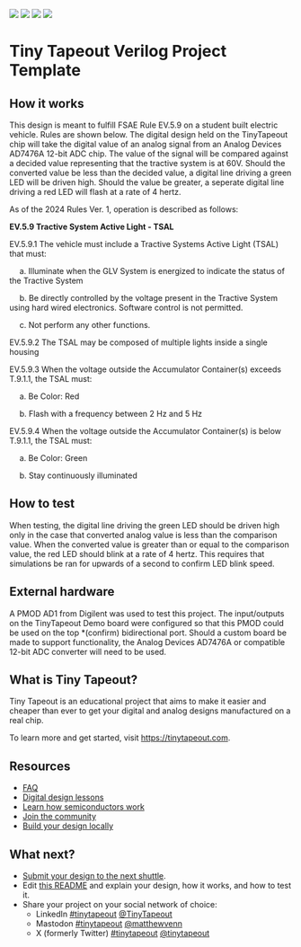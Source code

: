 ![](../../workflows/gds/badge.svg) ![](../../workflows/docs/badge.svg) ![](../../workflows/test/badge.svg) ![](../../workflows/fpga/badge.svg)

# Tiny Tapeout Verilog Project Template

<!---

This file is used to generate your project datasheet. Please fill in the information below and delete any unused
sections.

You can also include images in this folder and reference them in the markdown. Each image must be less than
512 kb in size, and the combined size of all images must be less than 1 MB.
-->

## How it works

This design is meant to fulfill FSAE Rule EV.5.9 on a student built electric vehicle. Rules are shown below. The digital design held on the TinyTapeout chip will take the digital value of an analog signal from an Analog Devices AD7476A 12-bit ADC chip. The value of the signal will be compared against a decided value representing that the tractive system is at 60V. Should the converted value be less than the decided value, a digital line driving a green LED will be driven high. Should the value be greater, a seperate digital line driving a red LED will flash at a rate of 4 hertz.

As of the 2024 Rules Ver. 1, operation is described as follows:

**EV.5.9 Tractive System Active Light - TSAL**

EV.5.9.1 The vehicle must include a Tractive Systems Active Light (TSAL) that must:

&emsp;  a. Illuminate when the GLV System is energized to indicate the status of the Tractive
  System
  
&emsp;  b. Be directly controlled by the voltage present in the Tractive System using hard wired
  electronics. Software control is not permitted.
  
&emsp;  c. Not perform any other functions.
  
EV.5.9.2 The TSAL may be composed of multiple lights inside a single housing

EV.5.9.3 When the voltage outside the Accumulator Container(s) exceeds T.9.1.1, the TSAL must:

&emsp;  a. Be Color: Red
  
&emsp;  b. Flash with a frequency between 2 Hz and 5 Hz
  
EV.5.9.4 When the voltage outside the Accumulator Container(s) is below T.9.1.1, the TSAL must:

&emsp;  a. Be Color: Green
  
&emsp;  b. Stay continuously illuminated

## How to test

When testing, the digital line driving the green LED should be driven high only in the case that converted analog value is less than the comparison value. When the converted value is greater than or equal to the comparison value, the red LED should blink at a rate of 4 hertz. This requires that simulations be ran for upwards of a second to confirm LED blink speed.

## External hardware

A PMOD AD1 from Digilent was used to test this project. The input/outputs on the TinyTapeout Demo board were configured so that this PMOD could be used on the top *(confirm) bidirectional port. Should a custom board be made to support functionality, the Analog Devices AD7476A or compatible 12-bit ADC converter will need to be used.


## What is Tiny Tapeout?

Tiny Tapeout is an educational project that aims to make it easier and cheaper than ever to get your digital and analog designs manufactured on a real chip.

To learn more and get started, visit https://tinytapeout.com.

## Resources

- [FAQ](https://tinytapeout.com/faq/)
- [Digital design lessons](https://tinytapeout.com/digital_design/)
- [Learn how semiconductors work](https://tinytapeout.com/siliwiz/)
- [Join the community](https://tinytapeout.com/discord)
- [Build your design locally](https://www.tinytapeout.com/guides/local-hardening/)

## What next?

- [Submit your design to the next shuttle](https://app.tinytapeout.com/).
- Edit [this README](README.md) and explain your design, how it works, and how to test it.
- Share your project on your social network of choice:
  - LinkedIn [#tinytapeout](https://www.linkedin.com/search/results/content/?keywords=%23tinytapeout) [@TinyTapeout](https://www.linkedin.com/company/100708654/)
  - Mastodon [#tinytapeout](https://chaos.social/tags/tinytapeout) [@matthewvenn](https://chaos.social/@matthewvenn)
  - X (formerly Twitter) [#tinytapeout](https://twitter.com/hashtag/tinytapeout) [@tinytapeout](https://twitter.com/tinytapeout)
